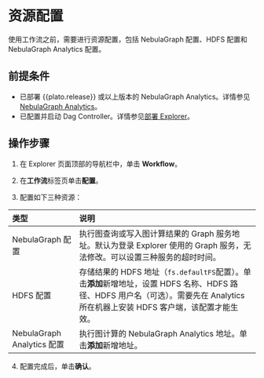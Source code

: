 # 资源配置

使用工作流之前，需要进行资源配置，包括 NebulaGraph 配置、HDFS 配置和 NebulaGraph Analytics 配置。

## 前提条件

- 已部署 {{plato.release}} 或以上版本的 NebulaGraph Analytics。详情参见[NebulaGraph Analytics](../..//graph-computing/nebula-analytics.md)。
- 已配置并启动 Dag Controller。详情参见[部署 Explorer](../deploy-connect/ex-ug-deploy.md)。

## 操作步骤

1. 在 Explorer 页面顶部的导航栏中，单击 **Workflow**。

2. 在**工作流**标签页单击**配置**。

3. 配置如下三种资源：

  |类型|说明|
  |:--|:--|
  |NebulaGraph 配置| 执行图查询或写入图计算结果的 Graph 服务地址。默认为登录 Explorer 使用的 Graph 服务，无法修改。可以设置三种服务的超时时间。|
  |HDFS 配置| 存储结果的 HDFS 地址（`fs.defaultFS`配置）。单击**添加**新增地址，设置 HDFS 名称、HDFS 路径、HDFS 用户名（可选）。需要先在 Analytics 所在机器上安装 HDFS 客户端，该配置才能生效。|
  |NebulaGraph Analytics 配置| 执行图计算的 NebulaGraph Analytics 地址。单击**添加**新增地址。|

4. 配置完成后，单击**确认**。
